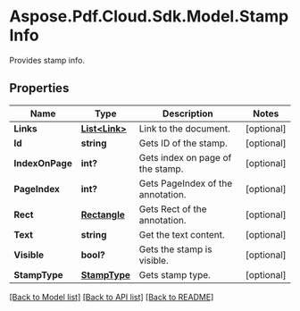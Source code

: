 ﻿# Aspose.Pdf.Cloud.Sdk.Model.StampInfo
Provides stamp info.

## Properties

Name | Type | Description | Notes
------------ | ------------- | ------------- | -------------
**Links** | [**List&lt;Link&gt;**](Link.md) | Link to the document. | [optional] 
**Id** | **string** | Gets ID of the stamp. | [optional] 
**IndexOnPage** | **int?** | Gets index on page of the stamp. | [optional] 
**PageIndex** | **int?** | Gets PageIndex of the annotation. | [optional] 
**Rect** | [**Rectangle**](Rectangle.md) | Gets Rect of the annotation. | [optional] 
**Text** | **string** | Get the text content. | [optional] 
**Visible** | **bool?** | Gets the stamp is visible. | [optional] 
**StampType** | [**StampType**](StampType.md) | Gets stamp type. | [optional] 

[[Back to Model list]](../README.md#documentation-for-models) [[Back to API list]](../README.md#documentation-for-api-endpoints) [[Back to README]](../README.md)

